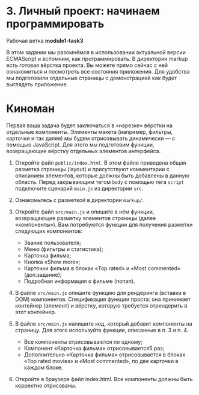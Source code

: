 # 3. Личный проект: начинаем программировать

Рабочая ветка **module1-task3**

В этом задании мы разомнёмся в использовании актуальной
версии ECMAScript и вспомним, как программировать. В
директории markup есть готовая вёрстка проекта. Вы можете
прямо сейчас с ней ознакомиться и посмотреть все состояния
приложения. Для удобства мы подготовили отдельные
страницы с демонстрацией как будет выглядеть приложение.

# Киноман

Первая ваша задача будет заключаться в «нарезке» вёрстки на
отдельные компоненты. Элементы макета (например, фильтры,
карточки и так далее) мы будем отрисовывать динамически — с
помощью JavaScript. Для этого мы подготовим функции,
возвращающие вёрстку отдельных элементов интерфейса.

1. Откройте файл `public/index.html`. В этом файле
    приведена общая разметка страницы (layout) и
    присутствуют комментарии с описанием элементов,
    которые должны быть добавлены в данную область. Перед
    закрывающим тегом `body` с помощью
    тега `script` подключите сценарий `main.js` из
    директории `src`.
2. Ознакомьтесь с разметкой в директории `markup/`.

3. Откройте файл `src/main.js` и опишите в нём
    функции, возвращающие разметку элементов страницы
    (далее «компоненты»). Вам потребуются функции для
    получения разметки следующих компонентов:
     - Звание пользователя;
     - Меню (фильтры и статистика);
     - Карточка фильма;
     - Кнопка «Show more»;
     - Карточки фильма в блоках «Top rated» и «Most
       commented» (доп.задание);
     - Подробная информация о фильме (попап).

4. В файле `src/main.js` опишите функцию для
    рендеринга (вставки в DOM) компонентов. Спецификация
    функции проста: она принимает контейнер (элемент) и
    вёрстку, которую требуется отрендерить в этот контейнер.

5. В файле `src/main.js` напишите код, который
    добавит компоненты на страницу. Для этого используйте
    функции, описанные в п. 3 и п. 4.
     - Все компоненты отрисовываются по одному;
     - Компонент «Карточка фильма» отрисовывается5
       раз;
     - Дополнительно «Карточка фильма»
       отрисовывается в блоках «Top rated movies» и «Most 
      commented», по две карточки в каждом блоке.

6. Откройте в браузере файл index.html. Все
   компоненты должны быть корректно отрисованы.



